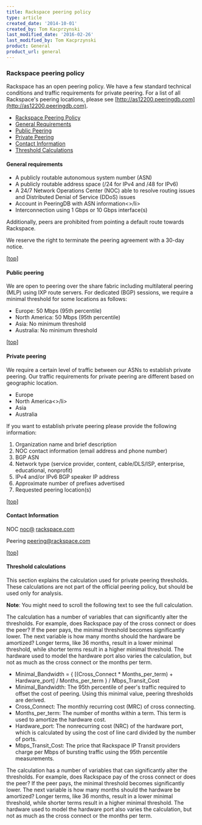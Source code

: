 ```yaml
---
title: Rackspace peering policy
type: article
created_date: '2014-10-01'
created_by: Tom Kacprzynski
last_modified_date: '2016-02-26'
last_modified_by: Tom Kacprzynski
product: General
product_url: general
---
```


###  Rackspace peering policy

Rackspace has an open peering policy. We have a few standard technical conditions and traffic requirements for private peering. For a list of all Rackspace's peering locations, please see [http://as12200.peeringdb.com](http://as12200.peeringdb.com).

- [Rackspace Peering Policy](https://github.rackspace.com/Product-DevOps/rackspace-knowledge-center-everything/blob/2e8647a806d39c26a4460b348aa0ec9f2dd3600f/articles/undefined/rackspace-peering-policy.md#rax)
- [General Requirements](https://github.rackspace.com/Product-DevOps/rackspace-knowledge-center-everything/blob/2e8647a806d39c26a4460b348aa0ec9f2dd3600f/articles/undefined/rackspace-peering-policy.md#reqs)
- [Public Peering](https://github.rackspace.com/Product-DevOps/rackspace-knowledge-center-everything/blob/2e8647a806d39c26a4460b348aa0ec9f2dd3600f/articles/undefined/rackspace-peering-policy.md#public)
- [Private Peering](https://github.rackspace.com/Product-DevOps/rackspace-knowledge-center-everything/blob/2e8647a806d39c26a4460b348aa0ec9f2dd3600f/articles/undefined/rackspace-peering-policy.md#private)
- [Contact Information](https://github.rackspace.com/Product-DevOps/rackspace-knowledge-center-everything/blob/2e8647a806d39c26a4460b348aa0ec9f2dd3600f/articles/undefined/rackspace-peering-policy.md#contact)
- [Threshold Calculations](https://github.rackspace.com/Product-DevOps/rackspace-knowledge-center-everything/blob/2e8647a806d39c26a4460b348aa0ec9f2dd3600f/articles/undefined/rackspace-peering-policy.md#threshold)

#### General requirements

- A publicly routable autonomous system number (ASN)
- A publicly routable address space (/24 for IPv4 and /48 for IPv6)
- A 24/7 Network Operations Center (NOC) able to resolve routing issues and Distributed Denial of Service (DDoS) issues
- Account in PeeringDB with ASN information<>/li>
- Interconnection using 1 Gbps or 10 Gbps interface(s)

Additionally, peers are prohibited from pointing a default route towards Rackspace.

We reserve the right to terminate the peering agreement with a 30-day notice.

[[top](https://github.rackspace.com/Product-DevOps/rackspace-knowledge-center-everything/blob/2e8647a806d39c26a4460b348aa0ec9f2dd3600f/articles/undefined/rackspace-peering-policy.md#top)]

#### Public peering

We are open to peering over the share fabric including multilateral peering (MLP) using IXP route servers. For dedicated (BGP) sessions, we require a minimal threshold for some locations as follows:

- Europe: 50 Mbps (95th percentile)
- North America: 50 Mbps (95th percentile)
- Asia: No minimum threshold
- Australia: No minimum threshold

[[top](https://github.rackspace.com/Product-DevOps/rackspace-knowledge-center-everything/blob/2e8647a806d39c26a4460b348aa0ec9f2dd3600f/articles/undefined/rackspace-peering-policy.md#top)]

#### Private peering

We require a certain level of traffic between our ASNs to establish private peering. Our traffic requirements for private peering are different based on geographic location.

- Europe
- North America<>/li>
- Asia
- Australia

If you want to establish private peering please provide the following information:

1. Organization name and brief description
2. NOC contact information (email address and phone number)
3. BGP ASN
4. Network type (service provider, content, cable/DLS/ISP, enterprise, educational, nonprofit)
5. IPv4 and/or IPv6 BGP speaker IP address
6. Approximate number of prefixes advertised
7. Requested peering location(s)

[[top](https://github.rackspace.com/Product-DevOps/rackspace-knowledge-center-everything/blob/2e8647a806d39c26a4460b348aa0ec9f2dd3600f/articles/undefined/rackspace-peering-policy.md#top)]

#### Contact Information

NOC [noc@](mailto:noc@rackspace.com) [rackspace.com](mailto:noc@rackspace.com)

Peering [peering@rackspace.com](mailto:peering@rackspace.com)

[[top](https://github.rackspace.com/Product-DevOps/rackspace-knowledge-center-everything/blob/2e8647a806d39c26a4460b348aa0ec9f2dd3600f/articles/undefined/rackspace-peering-policy.md#top)]

#### Threshold calculations

This section explains the calculation used for private peering thresholds. These calculations are not part of the official peering policy, but should be used only for analysis.

**Note**: You might need to scroll the following text to see the full calculation.

The calculation has a number of variables that can significantly alter the thresholds. For example, does Rackspace pay of the cross connect or does the peer? If the peer pays, the minimal threshold becomes significantly lower. The next variable is how many months should the hardware be amortized? Longer terms, like 36 months, result in a lower minimal threshold, while shorter terms result in a higher minimal threshold. The hardware used to model the hardware port also varies the calculation, but not as much as the cross connect or the months per term.

- Minimal\_Bandwidth = { [(Cross\_Connect \* Months\_per\_term) + Hardware\_port] / Months\_per\_term } / Mbps\_Transit\_Cost
- Minimal\_Bandwidth: The 95th percentile of peer's traffic required to offset the cost of peering. Using this minimal value, peering thresholds are derived.
- Cross\_Connect: The monthly recurring cost (MRC) of cross connecting.
- Months\_per\_term: The number of months within a term. This term is used to amortize the hardware cost.
- Hardware\_port: The nonrecurring cost (NRC) of the hardware port, which is calculated by using the cost of line card divided by the number of ports.
- Mbps\_Transit\_Cost: The price that Rackspace IP Transit providers charge per Mbps of bursting traffic using the 95th percentile measurements.

The calculation has a number of variables that can significantly alter the thresholds. For example, does Rackspace pay of the cross connect or does the peer? If the peer pays, the minimal threshold becomes significantly lower. The next variable is how many months should the hardware be amortized? Longer terms, like 36 months, result in a lower minimal threshold, while shorter terms result in a higher minimal threshold. The hardware used to model the hardware port also varies the calculation, but not as much as the cross connect or the months per term.
